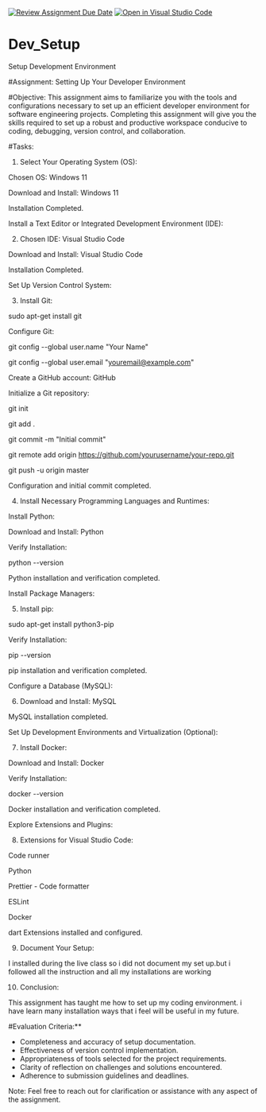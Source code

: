 [![Review Assignment Due Date](https://classroom.github.com/assets/deadline-readme-button-24ddc0f5d75046c5622901739e7c5dd533143b0c8e959d652212380cedb1ea36.svg)](https://classroom.github.com/a/vbnbTt5m)
[![Open in Visual Studio Code](https://classroom.github.com/assets/open-in-vscode-718a45dd9cf7e7f842a935f5ebbe5719a5e09af4491e668f4dbf3b35d5cca122.svg)](https://classroom.github.com/online_ide?assignment_repo_id=15216552&assignment_repo_type=AssignmentRepo)
# Dev_Setup
Setup Development Environment

#Assignment: Setting Up Your Developer Environment

#Objective:
This assignment aims to familiarize you with the tools and configurations necessary to set up an efficient developer environment for software engineering projects. Completing this assignment will give you the skills required to set up a robust and productive workspace conducive to coding, debugging, version control, and collaboration.

#Tasks:

1. Select Your Operating System (OS):

Chosen OS: Windows 11

Download and Install: Windows 11

Installation Completed.

Install a Text Editor or Integrated Development Environment (IDE):

2. Chosen IDE: Visual Studio Code

Download and Install: Visual Studio Code

Installation Completed.

Set Up Version Control System:

3. Install Git:
   
sudo apt-get install git


 Configure Git:
   
git config --global user.name "Your Name"

git config --global user.email "youremail@example.com"

Create a GitHub account: GitHub
   
Initialize a Git repository:

git init

git add .

git commit -m "Initial commit"

git remote add origin https://github.com/yourusername/your-repo.git

git push -u origin master

Configuration and initial commit completed.


4. Install Necessary Programming Languages and Runtimes:

Install Python:

Download and Install: Python

Verify Installation:

python --version

Python installation and verification completed.

Install Package Managers:

5. Install pip:
   
sudo apt-get install python3-pip

Verify Installation:

pip --version

pip installation and verification completed.

Configure a Database (MySQL):

6. Download and Install: MySQL
    
MySQL installation completed.

Set Up Development Environments and Virtualization (Optional):

7. Install Docker:
    
Download and Install: Docker

Verify Installation:

docker --version

Docker installation and verification completed.

Explore Extensions and Plugins:

8. Extensions for Visual Studio Code:
    
Code runner

Python

Prettier - Code formatter

ESLint

Docker

dart
Extensions installed and configured.
    
9. Document Your Setup:

I installed during the live class so i did not document my set up.but i followed all the instruction and all my installations are working

10. Conclusion:

This assignment has taught me how to set up my coding environment. i have learn many installation ways that i feel will be useful in my future.

#Evaluation Criteria:**
- Completeness and accuracy of setup documentation.
- Effectiveness of version control implementation.
- Appropriateness of tools selected for the project requirements.
- Clarity of reflection on challenges and solutions encountered.
- Adherence to submission guidelines and deadlines.

Note: Feel free to reach out for clarification or assistance with any aspect of the assignment.
